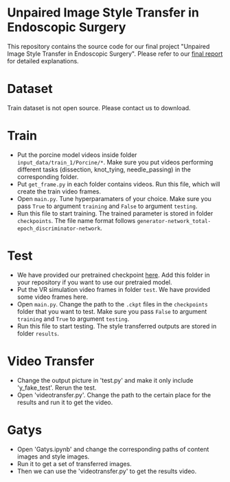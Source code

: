 # Unpaired Image Style Transfer in Endoscopic Surgery 

This repository contains the source code for our final project "Unpaired Image Style Transfer in Endoscopic Surgery".  Please refer to our [final report](https://drive.google.com/file/d/1Z0Zaa2UG-rMAtpRcj-wrGyv4Xscq-rTs/view?usp=sharing) for detailed explanations. 

# Dataset
Train dataset is not open source. Please contact us to download. 

# Train

- Put the porcine model videos inside folder `input_data/train_1/Porcine/*`. Make sure you put videos performing different tasks (dissection, knot_tying, needle_passing) in the corresponding folder. 
- Put `get_frame.py` in each folder contains videos. Run this file, which will create the train video frames.
- Open `main.py`. Tune hyperparamaters of your choice. Make sure you pass `True` to argument `training` and  `False` to argument `testing`. 
- Run this file to start training. The trained parameter is stored in folder `checkpoints`. The file name format follows `generator-network_total-epoch_discriminator-network`.

# Test
- We have provided our pretrained checkpoint [here](https://drive.google.com/drive/folders/12Nk3yQhdNfCXDW-5uz6BB_IZAYIjYmOz?usp=sharing). Add this folder in your repository if you want to use our pretraied model.
- Put the VR simulation video frames in folder `test`. We have provided some video frames here. 
- Open `main.py`. Change the path to the `.ckpt` files in the `checkpoints` folder that you want to test. Make sure you pass `False` to argument `training` and  `True` to argument `testing`. 
- Run this file to start testing. The style transferred outputs are stored in folder `results`.

# Video Transfer
- Change the output picture in 'test.py' and make it only include 'y_fake_test'. Rerun the test.
- Open 'videotransfer.py'. Change the path to the certain place for the results and run it to get the video.


# Gatys
- Open 'Gatys.ipynb' and change the corresponding paths of content images and style images.
- Run it to get a set of transferred images.
- Then we can use the 'videotransfer.py' to get the results video.
